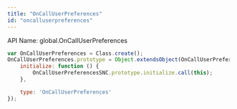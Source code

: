 ```yaml
---
title: "OnCallUserPreferences"
id: "oncalluserpreferences"
---
```


API Name: global.OnCallUserPreferences

```js
var OnCallUserPreferences = Class.create();
OnCallUserPreferences.prototype = Object.extendsObject(OnCallUserPreferencesSNC, {
	initialize: function () {
		OnCallUserPreferencesSNC.prototype.initialize.call(this);
	},

	type: 'OnCallUserPreferences'
});
```
